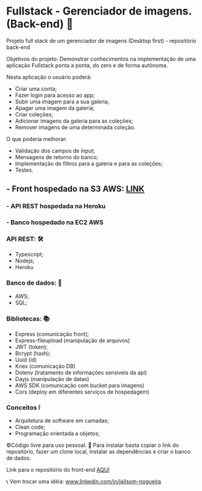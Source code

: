 # Fullstack - Gerenciador de imagens. (Back-end) 🚪
Projeto full stack de um gerenciador de imagens (Desktop first) - repositório back-end

Objetivos do projeto:
Demonstrar conhecimentos na implementação de uma aplicação Fullstack ponta a ponta, do zero e de forma autônoma.

Nesta aplicação o usuário poderá:
- Criar uma conta;
- Fazer login para acesso ao app;
- Subir uma imagem para a sua galeria;
- Apagar uma imagem da galeria;
- Criar coleções;
- Adicionar imagens da galeria para as coleções;
- Remover imagens de uma determinada coleção.

O que poderia melhorar:
- Validação dos campos de input;
- Mensagens de retorno do banco;
- Implementação de filtros para a galeria e para as coleções;
- Testes.

## - Front hospedado na S3 AWS: [LINK](http://my-gallery-turing.s3-website-us-east-1.amazonaws.com/)
### - API REST hospedada na Heroku
### - Banco hospedado na EC2 AWS 

### API REST: 🛠
- Typescript;
- Nodejs;
- Heroku

### Banco de dados: 💾
- AWS;
- SQL;

### Bibliotecas: 📚
- Express (comunicação front);
- Express-fileupload (manipulação de arquivos)
- JWT (token);
- Bcrypt (hash);
- Uuid (id)
- Knex (comunicação DB)
- Dotenv (tratamento de informações sensíveis da api)
- Dayjs (manipulação de datas)
- AWS SDK (comunicação com bucket para imagens)
- Cors (deploy em diferentes serviços de hospedagem)

### Conceitos ❕
- Arquitetura de software em camadas;
- Clean code;
- Programação orientada a objetos;

©Código livre para uso pessoal. 🎁
Para instalar basta copiar o link do repositório, fazer um clone local, instalar as dependências e criar o banco de dados. 

Link para o repositório do front-end [AQUI](https://github.com/Jailsom-Nogueira/front-gerenciador-de-imagens-full-stack)

📞 Vem trocar uma idéia: www.linkedin.com/in/jailsom-nogueira
